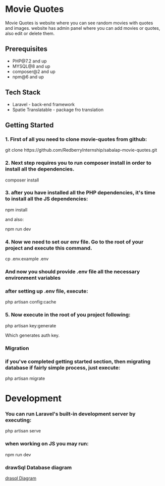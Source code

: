<img src="/image.png" alt="">
<h1>
Movie Quotes
</h1>
<p>
Movie Quotes is website where you can see random movies with quotes and images.
website has admin panel where you can add movies or quotes, also edit or delete them.
</p>

<h2>Prerequisites</h2>
<ul>
<li>PHP@7.2 and up</li>
<li>MYSQL@8 and up</li>
<li>composer@2 and up</li>
<li>npm@6 and up</li>
</ul>

<h2>Tech Stack</h2>
<ul>
<li>
Laravel - back-end framework
</li>
<li>
Spatie Translatable - package fro translation
</li>
</ul>

<h2>Getting Started</h2>
<h3>1. First of all you need to clone movie-quotes from github:</h3>
<p>git clone https://github.com/RedberryInternship/sabalap-movie-quotes.git</p>
<h3>2. Next step requires you to run composer install in order to install all the dependencies.</h3>
<p>composer install</p>
<h3>3. after you have installed all the PHP dependencies, it's time to install all the JS dependencies:</h3>
<p>npm install </p>
<p>and also:</p>
<p>npm run dev</p>
<h3>4. Now we need to set our env file. Go to the root of your project and execute this command.</h3>
<p>cp .env.example .env</p>

<h3>And now you should provide .env file all the necessary environment variables</h3>

<h3>after setting up .env file, execute:</h3>
<p>php artisan config:cache</p>

<h3>5. Now execute in the root of you project following:</h3>
 <p>php artisan key:generate</p>
 <p>Which generates auth key.</p>

 <h3>Migration</h3>
 <h3>if you've completed getting started section, then migrating database if fairly simple process, just execute:</h3>
 <p>php artisan migrate</p>

 <h1>Development</h1>
<h3>You can run Laravel's built-in development server by executing:</h3>
<p>php artisan serve</p>
<h3>when working on JS you may run:</h3>
<p>npm run dev</p>

<h3>drawSql Database diagram</h3>
<a href="https://drawsql.app/teams/redberry-24/diagrams/movie-quotes">
drasql Diagram
</a>